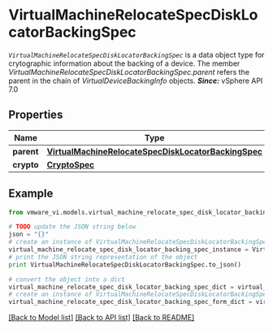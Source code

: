 # VirtualMachineRelocateSpecDiskLocatorBackingSpec

<code>*VirtualMachineRelocateSpecDiskLocatorBackingSpec*</code> is a data object type for crytographic information about the backing of a device.  The member *VirtualMachineRelocateSpecDiskLocatorBackingSpec.parent* refers the parent in the chain of *VirtualDeviceBackingInfo* objects.  ***Since:*** vSphere API 7.0 

## Properties
Name | Type | Description | Notes
------------ | ------------- | ------------- | -------------
**parent** | [**VirtualMachineRelocateSpecDiskLocatorBackingSpec**](VirtualMachineRelocateSpecDiskLocatorBackingSpec.md) |  | [optional] 
**crypto** | [**CryptoSpec**](CryptoSpec.md) |  | [optional] 

## Example

```python
from vmware_vi.models.virtual_machine_relocate_spec_disk_locator_backing_spec import VirtualMachineRelocateSpecDiskLocatorBackingSpec

# TODO update the JSON string below
json = "{}"
# create an instance of VirtualMachineRelocateSpecDiskLocatorBackingSpec from a JSON string
virtual_machine_relocate_spec_disk_locator_backing_spec_instance = VirtualMachineRelocateSpecDiskLocatorBackingSpec.from_json(json)
# print the JSON string representation of the object
print VirtualMachineRelocateSpecDiskLocatorBackingSpec.to_json()

# convert the object into a dict
virtual_machine_relocate_spec_disk_locator_backing_spec_dict = virtual_machine_relocate_spec_disk_locator_backing_spec_instance.to_dict()
# create an instance of VirtualMachineRelocateSpecDiskLocatorBackingSpec from a dict
virtual_machine_relocate_spec_disk_locator_backing_spec_form_dict = virtual_machine_relocate_spec_disk_locator_backing_spec.from_dict(virtual_machine_relocate_spec_disk_locator_backing_spec_dict)
```
[[Back to Model list]](../README.md#documentation-for-models) [[Back to API list]](../README.md#documentation-for-api-endpoints) [[Back to README]](../README.md)


